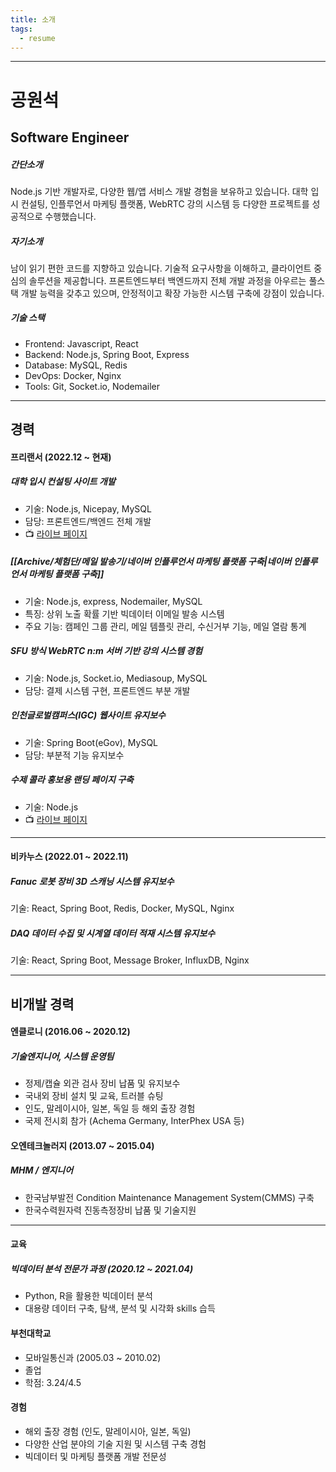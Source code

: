 ```yaml
---
title: 소개
tags:
  - resume
---
```

---

# 공원석

## Software Engineer

##### 간단소개
Node.js 기반 개발자로, 다양한 웹/앱 서비스 개발 경험을 보유하고 있습니다. 
대학 입시 컨설팅, 인플루언서 마케팅 플랫폼, WebRTC 강의 시스템 등 다양한 프로젝트를 
성공적으로 수행했습니다.

##### 자기소개
남이 읽기 편한 코드를 지향하고 있습니다.
기술적 요구사항을 이해하고, 클라이언트 중심의 솔루션을 제공합니다.
프론트엔드부터 백엔드까지 전체 개발 과정을 아우르는 풀스택 개발 능력을 갖추고 있으며,
안정적이고 확장 가능한 시스템 구축에 강점이 있습니다.

##### 기술 스택
- Frontend:  Javascript, React
- Backend: Node.js, Spring Boot, Express
- Database: MySQL, Redis
- DevOps: Docker, Nginx
- Tools: Git, Socket.io, Nodemailer

---

## 경력
#### 프리랜서 (2022.12 ~ 현재)

##### 대학 입시 컨설팅 사이트 개발
- 기술: Node.js, Nicepay, MySQL
- 담당: 프론트엔드/백엔드 전체 개발
- 📺 [라이브 페이지](https://seedconsulting.co.kr/)
##### [[Archive/체험단/메일 발송기/네이버 인플루언서 마케팅 플랫폼 구축|네이버 인플루언서 마케팅 플랫폼 구축]]
- 기술: Node.js, express, Nodemailer, MySQL
- 특징: 상위 노출 확률 기반 빅데이터 이메일 발송 시스템
- 주요 기능: 캠페인 그룹 관리, 메일 템플릿 관리, 수신거부 기능, 메일 열람 통계
##### SFU 방식 WebRTC n:m 서버 기반 강의 시스템 경험
- 기술: Node.js, Socket.io, Mediasoup, MySQL
- 담당: 결제 시스템 구현, 프론트엔드 부분 개발
##### 인천글로벌캠퍼스(IGC) 웹사이트 유지보수
- 기술: Spring Boot(eGov), MySQL
- 담당: 부분적 기능 유지보수
##### 수제 콜라 홍보용 랜딩 페이지 구축
- 기술: Node.js
- 📺 [라이브 페이지](https://www.tantscola.com/)

---

#### 비카누스 (2022.01 ~ 2022.11)
##### Fanuc 로봇 장비 3D 스캐닝 시스템 유지보수
기술: React, Spring Boot, Redis, Docker, MySQL, Nginx
##### DAQ 데이터 수집 및 시계열 데이터 적재 시스템 유지보수
기술: React, Spring Boot, Message Broker, InfluxDB, Nginx

---

## 비개발 경력

#### 엔클로니 (2016.06 ~ 2020.12)
##### 기술엔지니어, 시스템 운영팀
- 정제/캡슐 외관 검사 장비 납품 및 유지보수
- 국내외 장비 설치 및 교육, 트러블 슈팅
- 인도, 말레이시아, 일본, 독일 등 해외 출장 경험
- 국제 전시회 참가 (Achema Germany, InterPhex USA 등)
#### 오엔테크놀러지 (2013.07 ~ 2015.04)
##### MHM / 엔지니어
- 한국남부발전 Condition Maintenance Management System(CMMS) 구축
- 한국수력원자력 진동측정장비 납품 및 기술지원

---

#### 교육
##### 빅데이터 분석 전문가 과정 (2020.12 ~ 2021.04)
- Python, R을 활용한 빅데이터 분석
- 대용량 데이터 구축, 탐색, 분석 및 시각화 skills 습득

#### 부천대학교 
- 모바일통신과 (2005.03 ~ 2010.02)
- 졸업
- 학점: 3.24/4.5
#### 경험
- 해외 출장 경험 (인도, 말레이시아, 일본, 독일)
- 다양한 산업 분야의 기술 지원 및 시스템 구축 경험
- 빅데이터 및 마케팅 플랫폼 개발 전문성